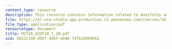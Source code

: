```yaml
---
content_type: resource
description: This resource contains information related to manifolds and boundary.
file: https://ol-ocw-studio-app-production.s3.amazonaws.com/courses/18-022-calculus-of-several-variables-fall-2010/b822c148d957d46fe640fdf610d69561_MIT18_022F10_l_28.pdf
file_type: application/pdf
resourcetype: Document
title: MIT18_022F10_l_28.pdf
uid: b822c148-d957-d46f-e640-fdf610d69561
---
```

